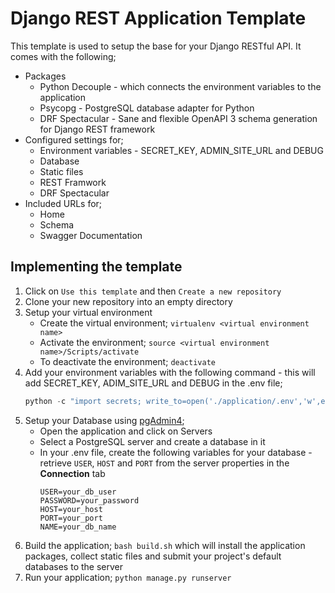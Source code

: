 # Django REST Application Template
This template is used to setup the base for your Django RESTful API. It comes with the following;
- Packages
    - Python Decouple - which connects the environment variables to the application
    - Psycopg - PostgreSQL database adapter for Python
    - DRF Spectacular - Sane and flexible OpenAPI 3 schema generation for Django REST framework
- Configured settings for;
	- Environment variables - SECRET_KEY, ADMIN_SITE_URL and DEBUG
  	- Database
  	- Static files
  	- REST Framwork
  	- DRF Spectacular
- Included URLs for;
	- Home
 	- Schema
  	- Swagger Documentation

## Implementing the template
1. Click on `Use this template` and then `Create a new repository`
2. Clone your new repository into an empty directory
3. Setup your virtual environment
    - Create the virtual environment; `virtualenv <virtual environment name>`
    - Activate the environment; `source <virtual environment name>/Scripts/activate`
    - To deactivate the environment; `deactivate`
4. Add your environment variables with the following command - this will add SECRET_KEY, ADIM_SITE_URL and DEBUG in the .env file;
    ```PowerShell
    python -c "import secrets; write_to=open('./application/.env','w',encoding='utf-8'); write_to.write('SECRET_KEY={0}\nADMIN_SITE_URL={1}\nDEBUG=True\n'.format(secrets.token_urlsafe(),secrets.token_urlsafe()))"
    ```
5. Setup your Database using [pgAdmin4](https://www.postgresql.org/download/);
    - Open the application and click on Servers
    - Select a PostgreSQL server and create a database in it
    - In your .env file, create the following variables for your database - retrieve `USER`, `HOST` and `PORT` from the server properties in the **Connection** tab
        ```
        USER=your_db_user
        PASSWORD=your_password
        HOST=your_host
        PORT=your_port
        NAME=your_db_name
        ```
6. Build the application; `bash build.sh` which will install the application packages, collect static files and submit your project's default databases to the server
7. Run your application; `python manage.py runserver`

